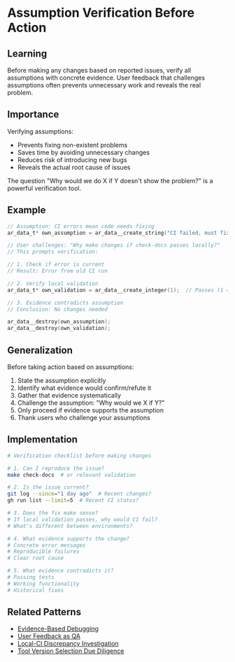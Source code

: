 # Assumption Verification Before Action

## Learning

Before making any changes based on reported issues, verify all assumptions with concrete evidence. User feedback that challenges assumptions often prevents unnecessary work and reveals the real problem.

## Importance

Verifying assumptions:
- Prevents fixing non-existent problems
- Saves time by avoiding unnecessary changes
- Reduces risk of introducing new bugs
- Reveals the actual root cause of issues

The question "Why would we do X if Y doesn't show the problem?" is a powerful verification tool.

## Example

```c
// Assumption: CI errors mean code needs fixing
ar_data_t* own_assumption = ar_data__create_string("CI failed, must fix docs");

// User challenges: "Why make changes if check-docs passes locally?"
// This prompts verification:

// 1. Check if error is current
// Result: Error from old CI run

// 2. Verify local validation
ar_data_t* own_validation = ar_data__create_integer(1);  // Passes (1 = true)

// 3. Evidence contradicts assumption
// Conclusion: No changes needed

ar_data__destroy(own_assumption);
ar_data__destroy(own_validation);
```

## Generalization

Before taking action based on assumptions:
1. State the assumption explicitly
2. Identify what evidence would confirm/refute it
3. Gather that evidence systematically
4. Challenge the assumption: "Why would we X if Y?"
5. Only proceed if evidence supports the assumption
6. Thank users who challenge your assumptions

## Implementation

```bash
# Verification checklist before making changes

# 1. Can I reproduce the issue?
make check-docs  # or relevant validation

# 2. Is the issue current?
git log --since="1 day ago"  # Recent changes?
gh run list --limit=5  # Recent CI status?

# 3. Does the fix make sense?
# If local validation passes, why would CI fail?
# What's different between environments?

# 4. What evidence supports the change?
# Concrete error messages
# Reproducible failures
# Clear root cause

# 5. What evidence contradicts it?
# Passing tests
# Working functionality
# Historical fixes
```

## Related Patterns

- [Evidence-Based Debugging](evidence-based-debugging.md)
- [User Feedback as QA](user-feedback-as-qa.md)
- [Local-CI Discrepancy Investigation](local-ci-discrepancy-investigation.md)
- [Tool Version Selection Due Diligence](tool-version-selection-due-diligence.md)
